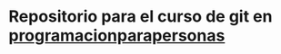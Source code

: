 # Repositorio para el curso de git en [programacionparapersonas](https://www.youtube.com/channel/UCQ-TL9pE-bhHgNYJoW8Vdpg/playlists?view_as=subscriber)
